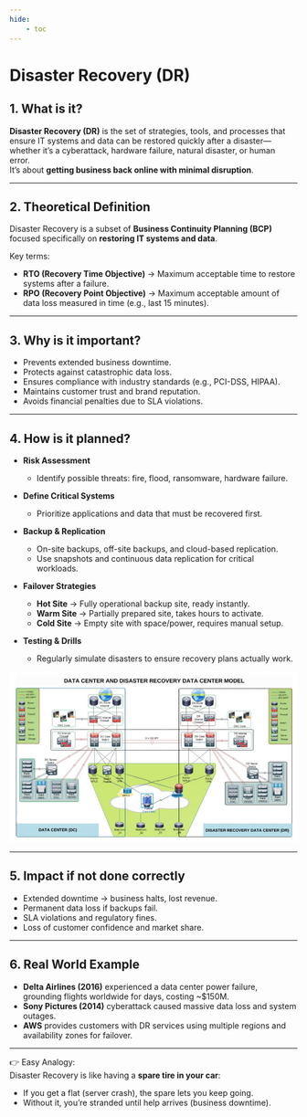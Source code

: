 ```yaml
---
hide:
    - toc
---
```


# Disaster Recovery (DR)


## 1. What is it?  
**Disaster Recovery (DR)** is the set of strategies, tools, and processes that ensure IT systems and data can be restored quickly after a disaster—whether it’s a cyberattack, hardware failure, natural disaster, or human error.  
It’s about **getting business back online with minimal disruption**.  

---

## 2. Theoretical Definition  
Disaster Recovery is a subset of **Business Continuity Planning (BCP)** focused specifically on **restoring IT systems and data**.  

Key terms:  
- **RTO (Recovery Time Objective)** → Maximum acceptable time to restore systems after a failure.  
- **RPO (Recovery Point Objective)** → Maximum acceptable amount of data loss measured in time (e.g., last 15 minutes).  

---

## 3. Why is it important?  
- Prevents extended business downtime.  
- Protects against catastrophic data loss.  
- Ensures compliance with industry standards (e.g., PCI-DSS, HIPAA).  
- Maintains customer trust and brand reputation.  
- Avoids financial penalties due to SLA violations.  

---

## 4. How is it planned?  

- **Risk Assessment**  
  - Identify possible threats: fire, flood, ransomware, hardware failure.  

- **Define Critical Systems**  
  - Prioritize applications and data that must be recovered first.  

- **Backup & Replication**  
  - On-site backups, off-site backups, and cloud-based replication.  
  - Use snapshots and continuous data replication for critical workloads.  

- **Failover Strategies**  
  - **Hot Site** → Fully operational backup site, ready instantly.  
  - **Warm Site** → Partially prepared site, takes hours to activate.  
  - **Cold Site** → Empty site with space/power, requires manual setup.  

- **Testing & Drills**  
  - Regularly simulate disasters to ensure recovery plans actually work.  


![Disaster Recovery](../../assets/images/dc-recovery.png)

---



## 5. Impact if not done correctly  
- Extended downtime → business halts, lost revenue.  
- Permanent data loss if backups fail.  
- SLA violations and regulatory fines.  
- Loss of customer confidence and market share.  

---

## 6. Real World Example  
- **Delta Airlines (2016)** experienced a data center power failure, grounding flights worldwide for days, costing ~$150M.  
- **Sony Pictures (2014)** cyberattack caused massive data loss and system outages.  
- **AWS** provides customers with DR services using multiple regions and availability zones for failover.  

---

👉 Easy Analogy:  
Disaster Recovery is like having a **spare tire in your car**:  
- If you get a flat (server crash), the spare lets you keep going.  
- Without it, you’re stranded until help arrives (business downtime).  
